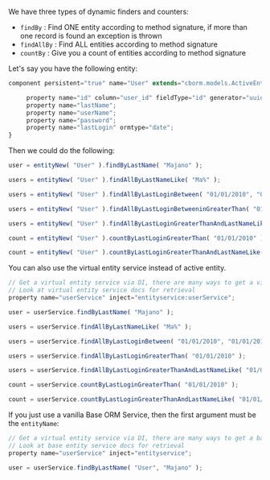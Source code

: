 We have three types of dynamic finders and counters:

* `findBy` : Find ONE entity according to method signature, if more than one record is found an exception is thrown
* `findAllBy` : Find ALL entities according to method signature
* `countBy` : Give you a count of entities according to method signature

Let's say you have the following entity:

```javascript
component persistent="true" name="User" extends="cborm.models.ActiveEntity"{

     property name="id" column="user_id" fieldType="id" generator="uuid";
     property name="lastName";
     property name="userName";
     property name="password";
     property name="lastLogin" ormtype="date";
}
```

Then we could do the following:

```javascript
user = entityNew( "User" ).findByLastName( "Majano" );

users = entityNew( "User" ).findAllByLastNameLike( "Ma%" );

users = entityNew( "User" ).findAllByLastLoginBetween( "01/01/2010", "01/01/2012" );

users = entityNew( "User" ).findAllByLastLoginBetweeninGreaterThan( "01/01/2010" );

users = entityNew( "User" ).findAllByLastLoginGreaterThanAndLastNameLike( "01/01/2010", "jo%" );

count = entityNew( "User" ).countByLastLoginGreaterThan( "01/01/2010" );

count = entityNew( "User" ).countByLastLoginGreaterThanAndLastNameLike( "01/01/2010", "jo%" );
```

You can also use the virtual entity service instead of active entity.

```javascript
// Get a virtual entity service via DI, there are many ways to get a virtual entity service
// Look at virtual entity service docs for retrieval
property name="userService" inject="entityservice:userService";

user = userService.findByLastName( "Majano" );

users = userService.findAllByLastNameLike( "Ma%" );

users = userService.findAllByLastLoginBetween( "01/01/2010", "01/01/2012" );

users = userService.findAllByLastLoginGreaterThan( "01/01/2010" );

users = userService.findAllByLastLoginGreaterThanAndLastNameLike( "01/01/2010", "jo%" );

count = userService.countByLastLoginGreaterThan( "01/01/2010" );

count = userService.countByLastLoginGreaterThanAndLastNameLike( "01/01/2010", "jo%" );
```

If you just use a vanilla Base ORM Service, then the first argument must be the `entityName`:

```javascript
// Get a virtual entity service via DI, there are many ways to get a base entity service
// Look at base entity service docs for retrieval
property name="userService" inject="entityservice";

user = userService.findByLastName( "User", "Majano" );
```

 
